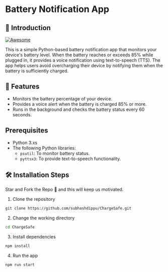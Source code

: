 # Battery Notification App

## 📌 Introduction

[![Awesome](https://awesome.re/badge.svg)](https://awesome.re)

This is a simple Python-based battery notification app that monitors your device's battery level. When the battery reaches or exceeds 85% while plugged in, it provides a voice notification using text-to-speech (TTS). The app helps users avoid overcharging their device by notifying them when the battery is sufficiently charged.

## 🚀 Features

- Monitors the battery percentage of your device.
- Provides a voice alert when the battery is charged 85% or more.
- Runs in the background and checks the battery status every 60 seconds.

## Prerequisites

- Python 3.xs
- The following Python libraries:
  - `psutil`: To monitor battery status.
  - `pyttsx3`: To provide text-to-speech functionality.

## 🛠️ Installation Steps

Star and Fork the Repo 🌟 and this will keep us motivated.

1. Clone the repository

```bash
git clone https://github.com/subhashdippu/ChargeSafe.git
```

2. Change the working directory

```bash
cd ChargeSafe
```

3. Install dependencies

```bash
npm install
```

4. Run the app

```bash
npm run start
```
